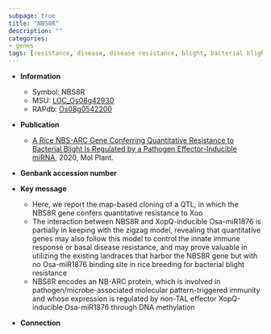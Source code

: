 ```yaml
---
subpage: true
title: "NBS8R"
description: ""
categories:
- genes
tags: [resistance, disease, disease resistance, blight, bacterial blight, map-based cloning, immunity, breeding, immune response]
---
```


* **Information**  
    + Symbol: NBS8R  
    + MSU: [LOC_Os08g42930](http://rice.plantbiology.msu.edu/cgi-bin/ORF_infopage.cgi?orf=LOC_Os08g42930)  
    + RAPdb: [Os08g0542200](http://rapdb.dna.affrc.go.jp/viewer/gbrowse_details/irgsp1?name=Os08g0542200)  

* **Publication**  
    + [A Rice NBS-ARC Gene Conferring Quantitative Resistance to Bacterial Blight Is Regulated by a Pathogen Effector-Inducible miRNA](http://www.ncbi.nlm.nih.gov/pubmed?term=A+Rice+NBS-ARC+Gene+Conferring+Quantitative+Resistance+to+Bacterial+Blight+Is+Regulated+by+a+Pathogen+Effector-Inducible+miRNA%5BTitle%5D), 2020, Mol Plant.

* **Genbank accession number**  

* **Key message**  
    + Here, we report the map-based cloning of a QTL, in which the NBS8R gene confers quantitative resistance to Xoo
    + The interaction between NBS8R and XopQ-inducible Osa-miR1876 is partially in keeping with the zigzag model, revealing that quantitative genes may also follow this model to control the innate immune response or basal disease resistance, and may prove valuable in utilizing the existing landraces that harbor the NBS8R gene but with no Osa-miR1876 binding site in rice breeding for bacterial blight resistance
    + NBS8R encodes an NB-ARC protein, which is involved in pathogen/microbe-associated molecular pattern-triggered immunity and whose expression is regulated by non-TAL effector XopQ-inducible Osa-miR1876 through DNA methylation

* **Connection**  



